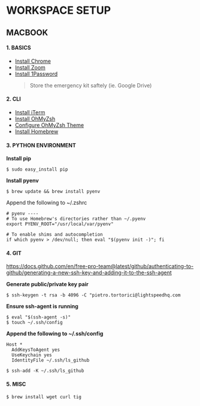 # WORKSPACE SETUP

## MACBOOK

#### 1. BASICS

- [Install Chrome](https://www.google.com/intl/en_ca/chrome/)
- [Install Zoom](https://zoom.us/)
- [Install 1Password](https://1password.com/downloads/mac/) 
  > Store the emergency kit saftely (ie. Google Drive)

#### 2. CLI

- [Install iTerm](https://iterm2.com/)
- [Install OhMyZsh](https://github.com/ohmyzsh/ohmyzsh)
- [Configure OhMyZsh Theme](https://github.com/ohmyzsh/ohmyzsh/wiki/Themes#half-life)
- [Install Homebrew](https://brew.sh/)

#### 3. PYTHON ENVIRONMENT

**Install pip**

```
$ sudo easy_install pip
```

**Install pyenv**

```
$ brew update && brew install pyenv
```

Append the following to ~/.zshrc

```
# pyenv ----
# To use Homebrew's directories rather than ~/.pyenv
export PYENV_ROOT="/usr/local/var/pyenv"

# To enable shims and autocompletion
if which pyenv > /dev/null; then eval "$(pyenv init -)"; fi
```

#### 4. GIT

https://docs.github.com/en/free-pro-team@latest/github/authenticating-to-github/generating-a-new-ssh-key-and-adding-it-to-the-ssh-agent

**Generate public/private key pair**

```
$ ssh-keygen -t rsa -b 4096 -C "pietro.tortorici@lightspeedhq.com
```

**Ensure ssh-agent is running**

```
$ eval "$(ssh-agent -s)"
$ touch ~/.ssh/config
```

**Append the following to ~/.ssh/config**

```
Host *
  AddKeysToAgent yes
  UseKeychain yes
  IdentityFile ~/.ssh/ls_github
```

```
$ ssh-add -K ~/.ssh/ls_github
```

#### 5. MISC

```
$ brew install wget curl tig
```
